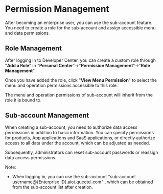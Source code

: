 # Permission Management

After becoming an enterprise user, you can use the sub-account feature. You need to create a role for the sub-account and assign accessible menu and data permissions.

## Role Management

After logging in to Developer Center, you can create a custom role  through "**Add a Role**" in "**Personal Center**"->"**Permission Management**"->"**Role Management**".

Once you have added the role,  click "**View Menu Permission**" to select the menu and operation permissions accessible to this role. 

The menu and operation permissions of sub-account will inherit from the role it is bound to.

## Sub-account Management

When creating a sub-account, you need to authorize data access permissions in addition to basic information. You can specify permissions for products, App applications and SaaS applications, or directly authorize access to all data under the account, which can be adjusted as needed.

Subsequently, administrators can reset sub-account passwords or reassign data access permissions.

Note:

- When logging in,  you can use the sub-account "sub-account username@{Enterprise ID}.aiot.quectel.com" , which can be obtained from the sub-account list after creation.
